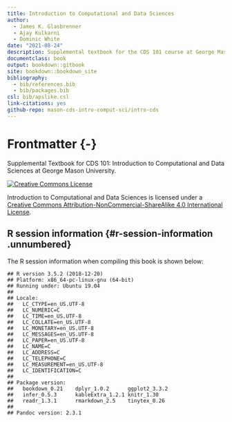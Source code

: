 ```yaml
--- 
title: Introduction to Computational and Data Sciences
author:
  - James K. Glasbrenner
  - Ajay Kulkarni
  - Dominic White
date: "2021-08-24"
description: Supplemental textbook for the CDS 101 course at George Mason University.
documentclass: book
output: bookdown::gitbook
site: bookdown::bookdown_site
bibliography:
  - bib/references.bib
  - bib/packages.bib
csl: bib/apslike.csl
link-citations: yes
github-repo: mason-cds-intro-comput-sci/intro-cds
---
```


# Frontmatter {-}

Supplemental Textbook for CDS 101: Introduction to Computational and Data Sciences at George Mason University.

<a rel="license" href="http://creativecommons.org/licenses/by-nc-sa/4.0/">
  <img alt="Creative Commons License" style="border-width:0" src="https://i.creativecommons.org/l/by-nc-sa/4.0/88x31.png" />
</a>

<span xmlns:dct="http://purl.org/dc/terms/" property="dct:title">Introduction to Computational and Data Sciences</span> is licensed under a <a rel="license" href="http://creativecommons.org/licenses/by-nc-sa/4.0/">Creative Commons Attribution-NonCommercial-ShareAlike 4.0 International License</a>.

## R session information {#r-session-information .unnumbered}

The R session information when compiling this book is shown below:


```
## R version 3.5.2 (2018-12-20)
## Platform: x86_64-pc-linux-gnu (64-bit)
## Running under: Ubuntu 19.04
## 
## Locale:
##   LC_CTYPE=en_US.UTF-8      
##   LC_NUMERIC=C              
##   LC_TIME=en_US.UTF-8       
##   LC_COLLATE=en_US.UTF-8    
##   LC_MONETARY=en_US.UTF-8   
##   LC_MESSAGES=en_US.UTF-8   
##   LC_PAPER=en_US.UTF-8      
##   LC_NAME=C                 
##   LC_ADDRESS=C              
##   LC_TELEPHONE=C            
##   LC_MEASUREMENT=en_US.UTF-8
##   LC_IDENTIFICATION=C       
## 
## Package version:
##   bookdown_0.21    dplyr_1.0.2      ggplot2_3.3.2   
##   infer_0.5.3      kableExtra_1.2.1 knitr_1.30      
##   readr_1.3.1      rmarkdown_2.5    tinytex_0.26    
## 
## Pandoc version: 2.3.1
```
